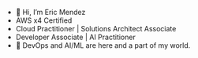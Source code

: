 - 👋 Hi, I’m Eric Mendez
-  AWS x4 Certified
- Cloud Practitioner  | Solutions Architect Associate
- Developer Associate | AI Practitioner 
- 🤖 DevOps and AI/ML are here and a part of my world.
   

<!---
ZednemEric/ZednemEric is a ✨ special ✨ repository because its `README.md` (this file) appears on your GitHub profile.
You can click the Preview link to take a look at your changes.
--->
